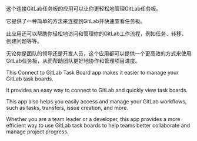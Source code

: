 这个连接GitLab任务板的应用可以让你更轻松地管理GitLab任务板。

它提供了一种简单的方法来连接到GitLab并快速查看任务板。

此应用还可以帮助你轻松地访问和管理你的GitLab工作流程，例如任务、转移、创建问题等等。

无论你是团队的领导还是开发人员，这个应用都可以提供一个更高效的方式来使用GitLab任务板，从而帮助团队更好地协作和管理项目进度。

This Connect to GitLab Task Board app makes it easier to manage your GitLab task boards.

It provides an easy way to connect to GitLab and quickly view task boards.

This app also helps you easily access and manage your GitLab workflows, such as tasks, transfers, issue creation, and more.

Whether you are a team leader or a developer, this app provides a more efficient way to use GitLab task boards to help teams better collaborate and manage project progress.